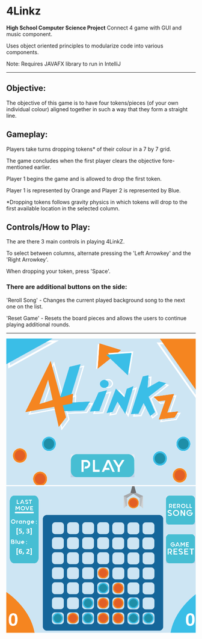 # 4Linkz
**High School Computer Science Project**
Connect 4 game with GUI and music component.

Uses object oriented principles to modularize code into various components.

Note: Requires JAVAFX library to run in IntelliJ
___

## Objective:

The objective of this game is to have four tokens/pieces (of your own individual colour) aligned together in such a way that they form a straight line.

## Gameplay:

Players take turns dropping tokens* of their colour in a 7 by 7 grid.

The game concludes when the first player clears the objective fore-mentioned earlier.

Player 1 begins the game and is allowed to drop the first token.

Player 1 is represented by Orange and Player 2 is represented by Blue.

*Dropping tokens follows gravity physics in which tokens will drop to the first available location in the selected column.

## Controls/How to Play:

The are there 3 main controls in playing 4LinkZ.

To select between columns, alternate pressing the 'Left Arrowkey' and the 'Right Arrowkey'.

When dropping your token, press 'Space'.

### There are additional buttons on the side:

'Reroll Song' - Changes the current played background song to the next one on the list.

'Reset Game' - Resets the board pieces and allows the users to continue playing additional rounds.
___
![4Linkz](Start.png)
![4Linkz](Game.png)
